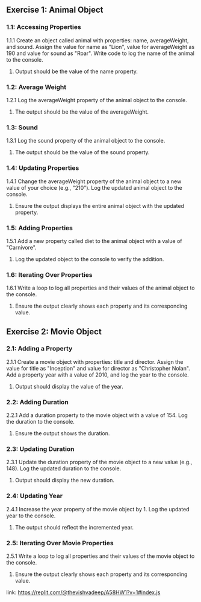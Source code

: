 ## Exercise 1: Animal Object
### 1.1: Accessing Properties
1.1.1 Create an object called animal with properties: name, averageWeight, and sound. Assign the value for name as "Lion", value for averageWeight as 190 and value for sound as "Roar". Write code to log the name of the animal to the console.
1. Output should be the value of the name property.

### 1.2: Average Weight
1.2.1 Log the averageWeight property of the animal object to the console.
1. The output should be the value of the averageWeight.

### 1.3: Sound
1.3.1 Log the sound property of the animal object to the console.
1. The output should be the value of the sound property.

### 1.4: Updating Properties
1.4.1 Change the averageWeight property of the animal object to a new value of your choice (e.g., "210"). Log the updated animal object to the console.
1. Ensure the output displays the entire animal object with the updated property.

### 1.5: Adding Properties
1.5.1 Add a new property called diet to the animal object with a value of "Carnivore".
1. Log the updated object to the console to verify the addition.

### 1.6: Iterating Over Properties
1.6.1 Write a loop to log all properties and their values of the animal object to the console.
1. Ensure the output clearly shows each property and its corresponding value.

## Exercise 2: Movie Object

### 2.1: Adding a Property
2.1.1 Create a movie object with properties: title and director. Assign the value for title as "Inception" and value for director as "Christopher Nolan". Add a property year with a value of 2010, and log the year to the console.
1. Output should display the value of the year.

### 2.2: Adding Duration
2.2.1 Add a duration property to the movie object with a value of 154. Log the duration to the console.
1. Ensure the output shows the duration.

### 2.3: Updating Duration
2.3.1 Update the duration property of the movie object to a new value (e.g., 148). Log the updated duration to the console.
1. Output should display the new duration.

### 2.4: Updating Year
2.4.1 Increase the year property of the movie object by 1. Log the updated year to the console.
1. The output should reflect the incremented year.

### 2.5: Iterating Over Movie Properties
2.5.1 Write a loop to log all properties and their values of the movie object to the console.
1. Ensure the output clearly shows each property and its corresponding value.

link: https://replit.com/@thevishvadeep/A58HW1?v=1#index.js
